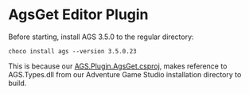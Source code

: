 # AgsGet Editor Plugin

Before starting, install AGS 3.5.0 to the regular directory:

```
choco install ags --version 3.5.0.23
```

This is because our [AGS.Plugin.AgsGet.csproj](https://github.com/ericoporto/agsModuleList/blob/master/agsget/agsget/EditorPlugin/AGS.Plugin.AgsGet/AGS.Plugin.AgsGet.csproj), makes reference to AGS.Types.dll from our Adventure Game Studio installation directory to build. 
